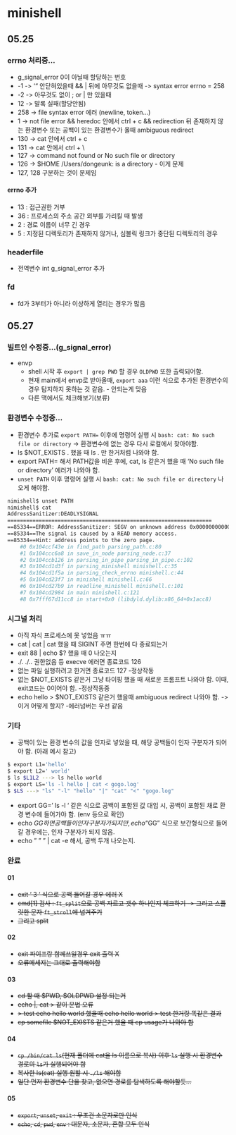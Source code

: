 # minishell

## 05.25

### errno 처리중...
- g_signal_error 0이 아닐때 할당하는 번호
- -1 -> ‘“ 안닫혀있을때 && | 뒤에 아무것도 없을때 -> syntax error errno = 258
- -2 -> 아무것도 없이 ; or | 만 있을때
- 12 -> 말록 실패(할당안됨)
- 258 ->  file syntax error 에러 (newline, token…)
- 1 ->  not file error && heredoc 안에서 ctrl + c 
&& redirection 뒤 존재하지 않는 환경변수 또는 공백이 있는 환경변수가 올때 ambiguous redirect
- 130 -> cat 안에서 ctrl + c
- 131 -> cat 안에서 ctrl + \
- 127 -> command not found or No such file or directory
- 126 -> $HOME  /Users/dongeunk: is a directory - 이게 문제
- 127, 128 구분하는 것이 문제임
#### errno 추가
- 13 : 접근권한 거부
- 36 : 프로세스의 주소 공간 외부를 가리킬 때 발생
- 2 : 경로 이름이 너무 긴 경우
- 5 : 지정된 디렉토리가 존재하지 않거나, 심볼릭 링크가 중단된 디렉토리의 경우

### headerfile
- 전역변수 int g_signal_error 추가

### fd
- fd가 3부터가 아니라 이상하게 열리는 경우가 많음

## 05.27
### 빌트인 수정중...(g_signal_error)
- envp
	- shell 시작 후 `export | grep PWD` 할 경우 `OLDPWD` 또한 출력되어함.
	- 현재 main에서 envp로 받아올때, `export aaa` 이런 식으로 추가된 환경변수의 경우 탐지하지 못하는 것 같음. - 안되는게 맞음
	- 다른 맥에서도 체크해보기(보류)

### 환경변수 수정중...
- 환경변수 추가로 `export PATH=` 이후에 명령어 실행 시 `bash: cat: No such file or directory` -> 환경변수에 없는 경우 다시 로컬에서 찾아야함.
- ls $NOT_EXISTS . 했을 때 ls . 만 한거처럼 나와야 함.
- export PATH=  해서 PATH값을 비운 후에, cat, ls 같은거 했을 때 ‘No such file or directory’ 에러가 나와야 함.
- `unset PATH` 이후 명령어 실행 시 `bash: cat: No such file or directory` 나오게 해야함.
``` bash
nimishell$ unset PATH
nimishell$ cat
AddressSanitizer:DEADLYSIGNAL
=================================================================
==85334==ERROR: AddressSanitizer: SEGV on unknown address 0x000000000000 (pc 0x000104ccf43e bp 0x7ffeeaf50ee0 sp 0x7ffeeaf50e70 T0)
==85334==The signal is caused by a READ memory access.
==85334==Hint: address points to the zero page.
	#0 0x104ccf43e in find_path parsing_path.c:80
	#1 0x104ccc6a8 in save_in_node parsing_node.c:37
	#2 0x104ccb126 in parsing_in_pipe parsing_in_pipe.c:102
	#3 0x104cd1d3f in parsing_minishell minishell.c:35
	#4 0x104cd1f5a in parsing_check_errno minishell.c:44
	#5 0x104cd23f7 in minishell minishell.c:66
	#6 0x104cd27b9 in readline_minishell minishell.c:101
	#7 0x104cd2984 in main minishell.c:121
	#8 0x7fff67d11cc8 in start+0x0 (libdyld.dylib:x86_64+0x1acc8)
```
### 시그널 처리
- 아직 자식 프로세스에 못 넣었음 ㅠㅠ
- cat | cat | cat 했을 때 SIGINT 주면 한번에 다 종료되는거
- exit 88 | echo $? 했을 때 0 나오는지
- ./.  ./..  권한없음 등 execve 에러면 종료코드 126
- 없는 파일 실행하려고 한거면 종료코드 127 -정상작동
- 없는 $NOT_EXISTS 같은거 그냥 타이핑 했을 때 새로운 프롬프트 나와야 함. 이때, exit코드는 0이어야 함. -정상작동중
- echo hello > $NOT_EXISTS 같은거 했을때 ambiguous redirect 나와야 함. -> 이거 어떻게 할지?  -에러넘버는 우선 같음

### 기타
- 공백이 있는 환경 변수의 값을 인자로 넣었을 때, 해당 공백들이 인자 구분자가 되어야 함. (아래 예시 참고)
``` bash
$ export L1='hello'
$ export L2=' world'
$ ls $L1L2 ---> ls hello world
$ export LS='ls -l hello | cat < gogo.log'
$ $LS ---> "ls" "-l" "hello" "|" "cat" "<" "gogo.log"
```
- export GG=’           ls -l  ‘ 같은 식으로 공백이 포함된 값 대입 시, 공백이 포함된 채로 환경 변수에 들어가야 함. (env 등으로 확인)
- echo $GG 하면 공백들이 인자 구분자가 되지만, echo “$GG” 식으로 보간형식으로 들어갈 경우에는, 인자 구분자가 되지 않음.
- echo ” ” ” | cat -e   해서, 공백 두개 나오는지.

### 완료
#### 01
- ~~exit ‘  3 ‘ 식으로 공백 들어갈 경우 에러 X~~
- ~~cmd[1] 검사 : `ft_split`으로 공백 자르고 갯수 하나인지 체크하기 -> 그리고 스플릿한 문자 `ft_stroll`에 넘겨주기~~
- ~~그리고 split~~
#### 02
- ~~exit 파이프랑 함께쓰일경우 exit 출력 X~~
- ~~오류메세지는 그대로 출력해야함~~

#### 03
- ~~cd 할 때 $PWD, $OLDPWD 설정 되는거~~
- ~~echo |, cat > 같이 문법 오류~~
- ~~> test echo hello world  했을때  echo hello world > test  한거랑 똑같은 결과~~
- ~~cp somefile $NOT_EXISTS 같은거 했을 때 cp usage가 나와야 함~~

#### 04
- ~~`cp /bin/cat ls`(현재 폴더에 cat을 ls 이름으로 복사) 이후 `ls` 실행 시 환경변수 경로의 `ls`가 실행되어야 함~~
- ~~복사한 ls(cat) 실행 원할 시 `./ls` 해야함~~
- ~~일단 먼저 환경변수 단을 찾고, 없으면 경로를 탐색하도록 해야할듯...~~

#### 05
- ~~`export`, `unset`, `exit` : 무조건 소문자로만 인식~~
- ~~`echo`, `cd`, `pwd`, `env` : 대문자, 소문자, 혼합 모두 인식~~
